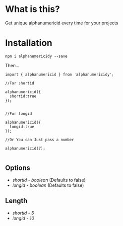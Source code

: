 # What is this?

Get unique alphanumericid every time for your projects

# Installation 

`npm i alphanumericidy --save`

Then...

```
import { alphanumericid } from 'alphanumericidy';

//For shortid

alphanumericid({
  shortid:true
});


//For longid

alphanumericid({
  longid:true
});

//Or You can Just pass a number

alphanumericid(7);


```

## Options

* *shortid* - _boolean_ (Defaults to false)
* *longid* - _boolean_ (Defaults to false)

## Length

* *shortid* - _5_ 
* *longid* - _10_ 



